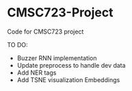 # CMSC723-Project
Code for CMSC723 project

TO DO:
 - Buzzer RNN implementation
 - Update preprocess to handle dev data
 - Add NER tags
 - Add TSNE visualization Embeddings
 
